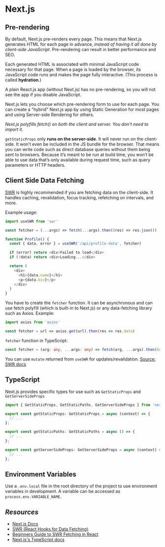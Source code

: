 # Next.js

## Pre-rendering

By default, Next.js pre-renders every page. This means that Next.js generates HTML for each page in advance, *instead of having it all done by client-side JavaScript*. Pre-rendering can result in better performance and SEO.

Each generated HTML is associated with minimal JavaScript code necessary for that page. When a page is loaded by the browser, its JavaScript code runs and makes the page fully interactive. (This process is called **hydration**.)

A plain React.js app (without Next.js) has no pre-rendering, so you will not see the app if you disable JavaScript.

Next.js lets you choose which pre-rendering form to use for each page. You can create a "hybrid" Next.js app by using Static Generation for most pages and using Server-side Rendering for others.

*Next.js polyfills fetch() on both the client and server. You don't need to import it.*

`getStaticProps` only **runs on the server-side**. It will never run on the client-side. It won’t even be included in the JS bundle for the browser. That means you can write code such as direct database queries without them being sent to browsers. Because it’s meant to be run at build time, you won’t be able to use data that’s only available during request time, such as query parameters or HTTP headers.

## Client Side Data Fetching

[SWR](https://swr.vercel.app/) is highly recommended if you are fetching data on the client-side. It handles caching, revalidation, focus tracking, refetching on intervals, and more.

Example usage:
```js
import useSWR from 'swr'

const fetcher = (...args) => fetch(...args).then((res) => res.json())

function Profile() {
  const { data, error } = useSWR('/api/profile-data', fetcher)

  if (error) return <div>Failed to load</div>
  if (!data) return <div>Loading...</div>

  return (
    <div>
      <h1>{data.name}</h1>
      <p>{data.bio}</p>
    </div>
  )
}
```

You have to create the `fetcher` function. It can be asynchronous and can use fetch polyfill (which is built-in to Next.js) or any data-fetching library such as Axios. Example:

```js
import axios from 'axios'

const fetcher = url => axios.get(url).then(res => res.data)
```

`fetcher` function in TypeScript:

```ts
const fetcher = (arg: any, ...args: any) => fetch(arg, ...args).then((res) => res.json())
```

You can use `mutate` returned from `useSWR` for updates/revalidation. [Source: SWR docs](https://swr.vercel.app/docs/mutation)

## TypeScript

Next.js provides specific types for use such as `GetStaticProps` and `GetServerSideProps`

```js
import { GetStaticProps, GetStaticPaths, GetServerSideProps } from 'next';

export const getStaticProps: GetStaticProps = async (context) => {
  // ...
};

export const getStaticPaths: GetStaticPaths = async () => {
  // ...
};

export const getServerSideProps: GetServerSideProps = async (context) => {
  // ...
};
```

## Environment Variables

Use a `.env.local` file in the root directory of the project to use environment variables in development. A variable can be accessed as `process.env.VARIABLE_NAME`.

## *Resources*

- [Next.js Docs](https://nextjs.org/docs/getting-started)
- [SWR (React Hooks for Data Fetching)](https://swr.vercel.app/)
- [Beginners Guide to SWR Fetching in React](https://blog.openreplay.com/beginner-s-guide-to-swr-data-fetching-in-react)
- [Next.js's TypeScript docs](https://nextjs.org/docs/basic-features/typescript)